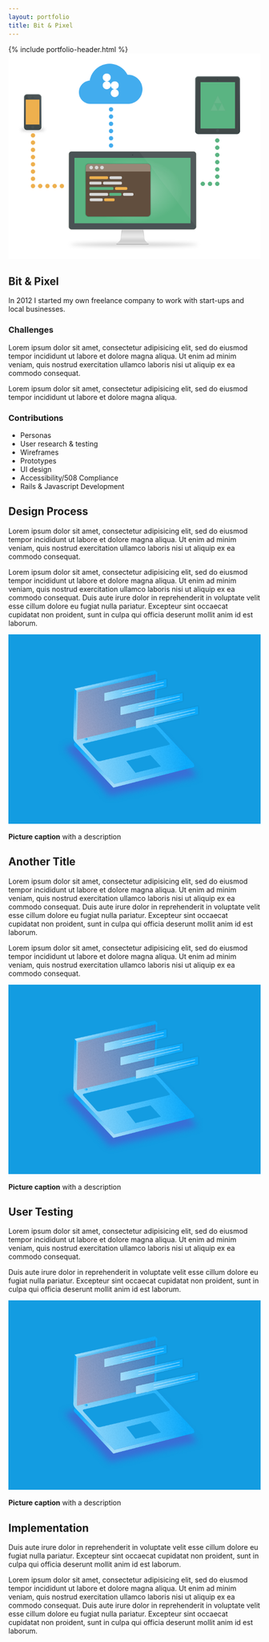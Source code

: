 ```yaml
---
layout: portfolio
title: Bit & Pixel
---
```

<div class="portfolio-item">
  <section>
  {% include portfolio-header.html %}
    <img src="/assets/img/portfolio/dev.png" alt="" class="thumb">
    <h1>Bit & Pixel</h1>
    <p>In 2012 I started my own freelance company to work with start-ups and local businesses.</p>
    <div class="challenges">
      <div class="column--heavy">
        <h3>Challenges</h3>
        <p>Lorem ipsum dolor sit amet, consectetur adipisicing elit, sed do eiusmod tempor incididunt ut labore et dolore magna aliqua. Ut enim ad minim veniam, quis nostrud exercitation ullamco laboris nisi ut aliquip ex ea commodo consequat.</p>
        <p>Lorem ipsum dolor sit amet, consectetur adipisicing elit, sed do eiusmod tempor incididunt ut labore et dolore magna aliqua.</p>
      </div>
      <div>
        <h3>Contributions</h3>
        <ul>
          <li>Personas</li>
          <li>User research & testing</li>
          <li>Wireframes</li>
          <li>Prototypes</li>
          <li>UI design</li>
          <li>Accessibility/508 Compliance</li>
          <li>Rails & Javascript Development</li>
        </ul>
      </div>
    </div>
  </section>
  <section>
    <h2>Design Process</h2>
    <p>Lorem ipsum dolor sit amet, consectetur adipisicing elit, sed do eiusmod tempor incididunt ut labore et dolore magna aliqua. Ut enim ad minim veniam, quis nostrud exercitation ullamco laboris nisi ut aliquip ex ea commodo consequat.</p>
    <p>Lorem ipsum dolor sit amet, consectetur adipisicing elit, sed do eiusmod tempor incididunt ut labore et dolore magna aliqua. Ut enim ad minim veniam, quis nostrud exercitation ullamco laboris nisi ut aliquip ex ea commodo consequat. Duis aute irure dolor in reprehenderit in voluptate velit esse cillum dolore eu fugiat nulla pariatur. Excepteur sint occaecat cupidatat non proident, sunt in culpa qui officia deserunt mollit anim id est laborum.</p>
    <img src="/assets/img/portfolio/placeholder.png" alt="">
    <p class="picture-caption"><strong>Picture caption</strong> with a description</p>
  </section>
  <section>
    <h2>Another Title</h2>
    <p>Lorem ipsum dolor sit amet, consectetur adipisicing elit, sed do eiusmod tempor incididunt ut labore et dolore magna aliqua. Ut enim ad minim veniam, quis nostrud exercitation ullamco laboris nisi ut aliquip ex ea commodo consequat. Duis aute irure dolor in reprehenderit in voluptate velit esse cillum dolore eu fugiat nulla pariatur. Excepteur sint occaecat cupidatat non proident, sunt in culpa qui officia deserunt mollit anim id est laborum.</p>
    <p>Lorem ipsum dolor sit amet, consectetur adipisicing elit, sed do eiusmod tempor incididunt ut labore et dolore magna aliqua. Ut enim ad minim veniam, quis nostrud exercitation ullamco laboris nisi ut aliquip ex ea commodo consequat.</p>
    <img src="/assets/img/portfolio/placeholder.png" alt="">
    <p class="picture-caption"><strong>Picture caption</strong> with a description</p>
  </section>
  <section>
    <h2>User Testing</h2>
    <p>Lorem ipsum dolor sit amet, consectetur adipisicing elit, sed do eiusmod tempor incididunt ut labore et dolore magna aliqua. Ut enim ad minim veniam, quis nostrud exercitation ullamco laboris nisi ut aliquip ex ea commodo consequat. </p>
    <p>Duis aute irure dolor in reprehenderit in voluptate velit esse cillum dolore eu fugiat nulla pariatur. Excepteur sint occaecat cupidatat non proident, sunt in culpa qui officia deserunt mollit anim id est laborum.</p>
    <img src="/assets/img/portfolio/placeholder.png" alt="">
    <p class="picture-caption"><strong>Picture caption</strong> with a description</p>
  </section>
  <section>
    <h2>Implementation</h2>
    <p>Duis aute irure dolor in reprehenderit in voluptate velit esse cillum dolore eu fugiat nulla pariatur. Excepteur sint occaecat cupidatat non proident, sunt in culpa qui officia deserunt mollit anim id est laborum.</p>
    <p>Lorem ipsum dolor sit amet, consectetur adipisicing elit, sed do eiusmod tempor incididunt ut labore et dolore magna aliqua. Ut enim ad minim veniam, quis nostrud exercitation ullamco laboris nisi ut aliquip ex ea commodo consequat. Duis aute irure dolor in reprehenderit in voluptate velit esse cillum dolore eu fugiat nulla pariatur. Excepteur sint occaecat cupidatat non proident, sunt in culpa qui officia deserunt mollit anim id est laborum.</p>
  </section>
</div>
